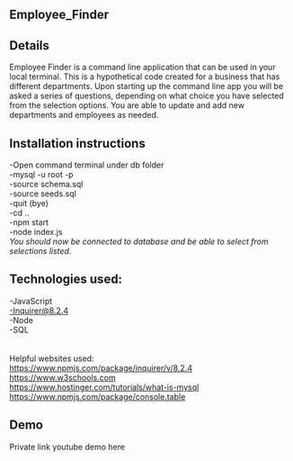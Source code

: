 ## Employee_Finder

## Details

Employee Finder is a command line application that can be used in your local terminal. This is a hypothetical code created for a business that has different departments. Upon starting up the command line app you will be asked a series of questions, depending on what choice you have selected from the selection options. You are able to update and add new departments and employees as needed.

## Installation instructions<br>
-Open command terminal under db folder<br>
-mysql -u root -p<br>
-source schema.sql<br>
-source seeds.sql<br>
-quit (bye)<br>
-cd ..<br>
-npm start<br>
-node index.js<br>
*You should now be connected to database and be able to select from selections listed.*


## Technologies used: <br>
-JavaScript<br>
-Inquirer@8.2.4<br>
-Node<br>
-SQL<br>
<br>
<br>
Helpful websites used:
<br>https://www.npmjs.com/package/inquirer/v/8.2.4
<br>https://www.w3schools.com
<br>https://www.hostinger.com/tutorials/what-is-mysql
<br>https://www.npmjs.com/package/console.table

## Demo<br>
Private link youtube demo here
